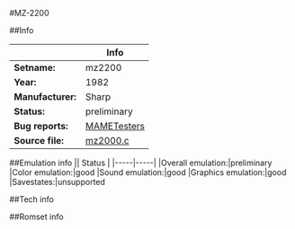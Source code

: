 #MZ-2200

##Info

||Info|
|-----|-----|
|**Setname:**|mz2200
|**Year:**|1982
|**Manufacturer:**|Sharp
|**Status:**|preliminary
|**Bug reports:**|[MAMETesters](http://mametesters.org/view_all_set.php?type=1&temporary=y&search=mz2000.c)
|**Source file:**|[mz2000.c](https://github.com/mamedev/mame/blob/master/src/mess/drivers/mz2000.c)

##Emulation info
|| Status |
|-----|-----|
|Overall emulation:|preliminary
|Color emulation:|good
|Sound emulation:|good
|Graphics emulation:|good
|Savestates:|unsupported

##Tech info

##Romset info

<!--- START OF EDITED COMMENT DO NOT TOUCH TEXT ABOVE-->
